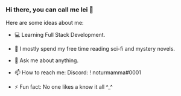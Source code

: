 ### Hi there, you can call me lei 👋




Here are some ideas about me:

- 💻 Learning Full Stack Development.

- 🌱 I mostly spend my free time reading sci-fi and mystery novels.

- 💬 Ask me about anything.

- 📫 How to reach me: Discord: ! noturmamma#0001

- ⚡ Fun fact: No one likes a know it all ^_^

